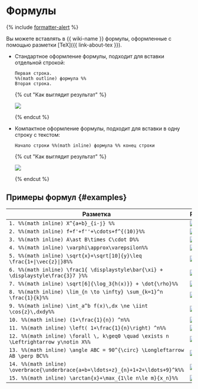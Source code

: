 # Формулы

{% include [formatter-alert](../../_includes/wiki/formatter-alert.md) %}

Вы можете вставлять в {{ wiki-name }} формулы, оформленные с помощью разметки [TeX]({{ link-about-tex }}).

- Стандартное оформление формулы, подходит для вставки отдельной строкой:
   ```
   Первая строка.
   %%(math outline) формула %%
   Вторая строка.
   ```

   {% cut "Как выглядит результат" %}
   
   ![](../../_assets/wiki/outline-formula-examp.png)

   {% endcut %}

- Компактное оформление формулы, подходит для вставки в одну строку с текстом:
   ```
   Начало строки %%(math inline) формула %% конец строки
   ```
   
   {% cut "Как выглядит результат" %}
   
   ![](../../_assets/wiki/inline-formula-examp.png)

   {% endcut %}


## Примеры формул {#examples}

Разметка | Результат
----- | -----
`1. %%(math inline) X^{a+b}_{i-j} %%` | ![](../../_assets/wiki/TeX/1.png)
`2. %%(math inline) f+f'+f''+\cdots+f^{(10)}%%`| ![](../../_assets/wiki/TeX/2.png)
`3. %%(math inline) A\ast B\times C\cdot D%%` | ![](../../_assets/wiki/TeX/3.png)
`4. %%(math inline) \varphi\approx\varepsilon%%` | ![](../../_assets/wiki/TeX/4.png)
`5. %%(math inline) \sqrt{x}+\sqrt[10]{y}\leq \frac{1+\|\vec{z}\|}8%%` | ![](../../_assets/wiki/TeX/5.png)
`6. %%(math inline) \frac1{ \displaystyle\bar{\xi} + \displaystyle\frac{3}7 }%%` | ![](../../_assets/wiki/TeX/6.png)
`7. %%(math inline) \sqrt[6]{\log_3{h(x)}} + \dot{\rho}%%` | ![](../../_assets/wiki/TeX/7.png)
`8. %%(math inline) \lim_{n \to \infty} \sum_{k=1}^n \frac{1}{k}%%` | ![](../../_assets/wiki/TeX/8.png)
`9. %%(math inline) \int_a^b f(x)\,dx \ne \iint \cos{z}\,dxdy%%` | ![](../../_assets/wiki/TeX/9.png)
`10. %%(math inline) (1+\frac{1}{n}) ^n%%` | ![](../../_assets/wiki/TeX/10.png)
`11. %%(math inline) \left( 1+\frac{1}{n}\right) ^n%%` | ![](../../_assets/wiki/TeX/11.png)
`12. %%(math inline) \forall \, k\geq0 \quad \exists n \Leftrightarrow y\notin X%%`| ![](../../_assets/wiki/TeX/12.png)
`13. %%(math inline) \angle ABC = 90^{\circ} \Longleftarrow AB \perp BC%%` | ![](../../_assets/wiki/TeX/13.png)
`14. %%(math inline) \overbrace{\underbrace{a+b+\ldots+z}_{n}+1+2+\ldots+9}^k%%` | ![](../../_assets/wiki/TeX/14.png)
`15. %%(math inline) \arctan{x}+\max_{1\le n\le m}{x_n}%%` | ![](../../_assets/wiki/TeX/15.png)